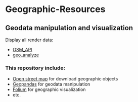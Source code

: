 # Geographic-Resources
## Geodata manipulation and visualization

Display all render data:
- [OSM_API](https://nbviewer.jupyter.org/github/morkertis/Geographic-Resources/blob/master/OSM_API.ipynb)
- [geo_analyze](https://nbviewer.jupyter.org/github/morkertis/Geographic-Resources/blob/master/geo_analyze.ipynb)

### This repository include:
- [Open street map](https://nominatim.org/release-docs/develop/) for download geographic objects
- [Geopandas](https://geopandas.org/) for geodata manipulation
- [Folium](https://python-visualization.github.io/folium/#) for geographic visualization
- etc.
